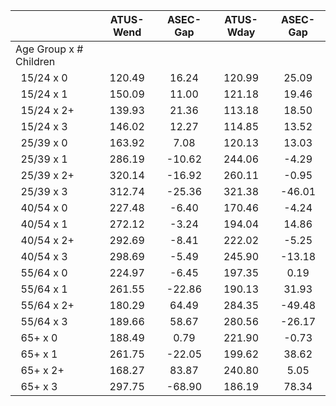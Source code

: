 
|                      |    ATUS-Wend |     ASEC-Gap |    ATUS-Wday |     ASEC-Gap |
| -------------------- | :----------: | :----------: | :----------: | :----------: |
| Age Group x # Children |              |              |              |              |
| &nbsp;&nbsp;15/24 x 0 |       120.49 |        16.24 |       120.99 |        25.09 |
| &nbsp;&nbsp;15/24 x 1 |       150.09 |        11.00 |       121.18 |        19.46 |
| &nbsp;&nbsp;15/24 x 2+ |       139.93 |        21.36 |       113.18 |        18.50 |
| &nbsp;&nbsp;15/24 x 3 |       146.02 |        12.27 |       114.85 |        13.52 |
| &nbsp;&nbsp;25/39 x 0 |       163.92 |         7.08 |       120.13 |        13.03 |
| &nbsp;&nbsp;25/39 x 1 |       286.19 |       -10.62 |       244.06 |        -4.29 |
| &nbsp;&nbsp;25/39 x 2+ |       320.14 |       -16.92 |       260.11 |        -0.95 |
| &nbsp;&nbsp;25/39 x 3 |       312.74 |       -25.36 |       321.38 |       -46.01 |
| &nbsp;&nbsp;40/54 x 0 |       227.48 |        -6.40 |       170.46 |        -4.24 |
| &nbsp;&nbsp;40/54 x 1 |       272.12 |        -3.24 |       194.04 |        14.86 |
| &nbsp;&nbsp;40/54 x 2+ |       292.69 |        -8.41 |       222.02 |        -5.25 |
| &nbsp;&nbsp;40/54 x 3 |       298.69 |        -5.49 |       245.90 |       -13.18 |
| &nbsp;&nbsp;55/64 x 0 |       224.97 |        -6.45 |       197.35 |         0.19 |
| &nbsp;&nbsp;55/64 x 1 |       261.55 |       -22.86 |       190.13 |        31.93 |
| &nbsp;&nbsp;55/64 x 2+ |       180.29 |        64.49 |       284.35 |       -49.48 |
| &nbsp;&nbsp;55/64 x 3 |       189.66 |        58.67 |       280.56 |       -26.17 |
| &nbsp;&nbsp;65+ x 0  |       188.49 |         0.79 |       221.90 |        -0.73 |
| &nbsp;&nbsp;65+ x 1  |       261.75 |       -22.05 |       199.62 |        38.62 |
| &nbsp;&nbsp;65+ x 2+ |       168.27 |        83.87 |       240.80 |         5.05 |
| &nbsp;&nbsp;65+ x 3  |       297.75 |       -68.90 |       186.19 |        78.34 |


